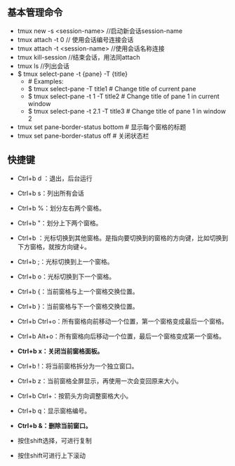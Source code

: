 ## 基本管理命令
- tmux new -s \<session-name>   //启动新会话session-name
- tmux attach -t 0  // 使用会话编号连接会话
- tmux attach -t \<session-name> //使用会话名称连接
- tmux kill-session //结束会话，用法同attach
- tmux ls  //列出会话
- $ tmux select-pane -t {pane} -T {title}
    - \# Examples:
    - $ tmux select-pane -T title1          # Change title of current pane
    - $ tmux select-pane -t 1 -T title2     # Change title of pane 1 in current window
    - $ tmux select-pane -t 2.1 -T title3   # Change title of pane 1 in window 2
- tmux set pane-border-status bottom # 显示每个窗格的标题
- tmux set pane-border-status off # 关闭状态栏

## 快捷键
- Ctrl+b d ：退出，后台运行
- Ctrl+b s：列出所有会话
- Ctrl+b %：划分左右两个窗格。
- Ctrl+b "：划分上下两个窗格。
- Ctrl+b <arrow key>：光标切换到其他窗格。<arrow key>是指向要切换到的窗格的方向键，比如切换到下方窗格，就按方向键↓。
- Ctrl+b ;：光标切换到上一个窗格。
- Ctrl+b o：光标切换到下一个窗格。
- Ctrl+b {：当前窗格与上一个窗格交换位置。
- Ctrl+b }：当前窗格与下一个窗格交换位置。
- Ctrl+b Ctrl+o：所有窗格向前移动一个位置，第一个窗格变成最后一个窗格。
- Ctrl+b Alt+o：所有窗格向后移动一个位置，最后一个窗格变成第一个窗格。
- **Ctrl+b x：关闭当前窗格面板。**
- Ctrl+b !：将当前窗格拆分为一个独立窗口。
- Ctrl+b z：当前窗格全屏显示，再使用一次会变回原来大小。
- Ctrl+b Ctrl+<arrow key>：按箭头方向调整窗格大小。
- Ctrl+b q：显示窗格编号。
- **Ctrl+b &：删除当前窗口。**

- 按住shift选择，可进行复制
- 按住shift可进行上下滚动
